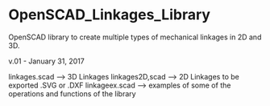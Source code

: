 # OpenSCAD_Linkages_Library
OpenSCAD library to create multiple types of mechanical linkages in 2D and 3D.

v.01 - January 31, 2017

linkages.scad --> 3D Linkages
linkages2D,scad --> 2D Linkages to be exported .SVG or .DXF
linkageex.scad --> examples of some of the operations and functions of the library
